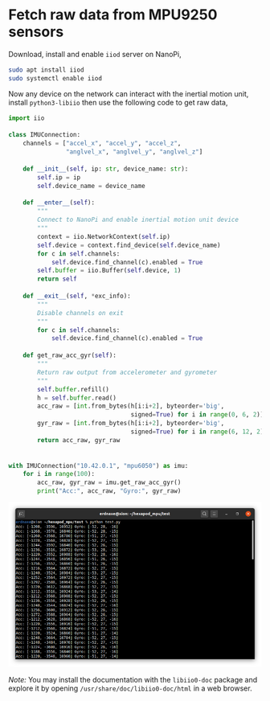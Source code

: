 # Fetch raw data from MPU9250 sensors

Download, install and enable `iiod` server on NanoPi,
```bash
sudo apt install iiod
sudo systemctl enable iiod
```

Now any device on the network can interact with the inertial motion unit,
install `python3-libiio` then use the following code to get raw data,
```python
import iio

class IMUConnection:
    channels = ["accel_x", "accel_y", "accel_z",
                "anglvel_x", "anglvel_y", "anglvel_z"]

    def __init__(self, ip: str, device_name: str):
        self.ip = ip
        self.device_name = device_name

    def __enter__(self):
        """
        Connect to NanoPi and enable inertial motion unit device
        """
        context = iio.NetworkContext(self.ip)
        self.device = context.find_device(self.device_name)
        for c in self.channels:
            self.device.find_channel(c).enabled = True
        self.buffer = iio.Buffer(self.device, 1)
        return self

    def __exit__(self, *exc_info):
        """
        Disable channels on exit
        """
        for c in self.channels:
            self.device.find_channel(c).enabled = True

    def get_raw_acc_gyr(self):
        """
        Return raw output from accelerometer and gyrometer
        """
        self.buffer.refill()
        h = self.buffer.read()
        acc_raw = [int.from_bytes(h[i:i+2], byteorder='big',
                                  signed=True) for i in range(0, 6, 2)]
        gyr_raw = [int.from_bytes(h[i:i+2], byteorder='big',
                                  signed=True) for i in range(6, 12, 2)]
        return acc_raw, gyr_raw


with IMUConnection("10.42.0.1", "mpu6050") as imu:
    for i in range(100):
        acc_raw, gyr_raw = imu.get_raw_acc_gyr()
        print("Acc:", acc_raw, "Gyro:", gyr_raw)
```

![IIO access in Python](img/iio_python.png)

*Note:* You may install the documentation with the `libiio0-doc` package
and explore it by opening `/usr/share/doc/libiio0-doc/html` in a web browser.
